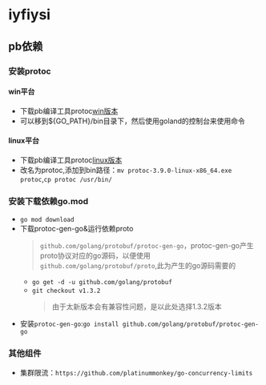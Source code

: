 # iyfiysi
## pb依赖
### 安装protoc
#### win平台
* 下载pb编译工具protoc[win版本](https://repo1.maven.org/maven2/com/google/protobuf/protoc/3.9.0/protoc-3.9.0-windows-x86_64.exe)
* 可以移到${GO_PATH}/bin目录下，然后使用goland的控制台来使用命令
#### linux平台
* 下载pb编译工具protoc[linux版本](https://repo1.maven.org/maven2/com/google/protobuf/protoc/3.9.0/protoc-3.9.0-linux-x86_64.exe)
* 改名为protoc,添加到bin路径：`mv protoc-3.9.0-linux-x86_64.exe protoc`,`cp protoc /usr/bin/`
### 安装下载依赖go.mod
* `go mod download`
* 下载protoc-gen-go&运行依赖proto
	> `github.com/golang/protobuf/protoc-gen-go`，protoc-gen-go产生proto协议对应的go源码，以便使用
	> `github.com/golang/protobuf/proto`,此为产生的go源码需要的
	* `go get -d -u github.com/golang/protobuf`
	* `git checkout v1.3.2`
		> 由于太新版本会有兼容性问题，是以此处选择1.3.2版本
* 安装`protoc-gen-go`:`go install github.com/golang/protobuf/protoc-gen-go`

### 其他组件
* 集群限流：`https://github.com/platinummonkey/go-concurrency-limits`